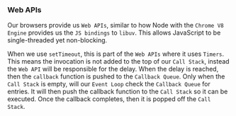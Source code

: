 ### Web APIs 

Our browsers provide us `Web APIs`, similar to how Node with the `Chrome V8 Engine` provides us the `JS bindings` to `libuv`.  This allows JavaScript to be single-threaded yet non-blocking.

When we use `setTimeout`, this is part of the `Web APIs` where it uses `Timers`.  This means the invocation is not added to the top of our `Call Stack`, instead the `Web API` will be responsible for the delay.  When the delay is reached, then the `callback` function is pushed to the `Callback Queue`.  Only when the `Call Stack` is empty, will our `Event Loop` check the `Callback Queue` for entries.  It will then push the callback function to the `Call Stack` so it can be executed.  Once the callback completes, then it is popped off the `Call Stack`.